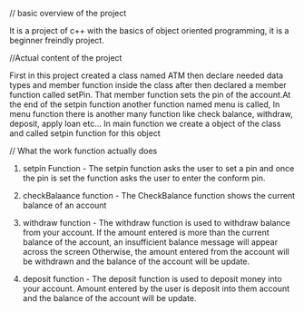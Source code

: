 // basic overview of the project

It is a project of c++ with the basics of object oriented programming, it is a beginner freindly project.

//Actual content of the project

First in this project created a class named ATM then declare needed data types and member function inside the class after then declared a member function called setPin. That member function sets the pin of the account.At the end of the setpin function another function named menu is called, In menu function there is another many function like check balance, withdraw, deposit, apply loan etc... In main function we create a object of the class and called setpin function for this object

// What the work function actually does

1.  setpin Function - The setpin function asks the user to set a pin and once the pin is set the function asks the user to enter the conform pin.

2.  checkBalaance function - The CheckBalance function shows the current balance of an account

3.  withdraw function - The withdraw function is used to withdraw balance from your account. If the amount entered is more than the current balance of the account, an insufficient balance message will appear across the screen Otherwise, the amount entered from the account will be withdrawn and the balance of the account will be update.

4.  deposit function - The deposit function is used to deposit money into your account. Amount entered by the user is deposit into them account and the balance of the account will be update.
